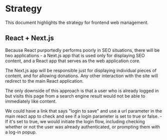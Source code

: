 # Strategy

This document highlights the strategy for frontend web management.

## React + Next.js

Because React purportedly performs poorly in SEO situations, there will be two applications - a Next.js app that is used only for displaying SEO content, and a React app that serves as the web application core.

The Next.js app will be responsible just for displaying individual pieces of content, and for allowing donations. Any other interaction with the site will redirect to the main React application.

The only downside of this approach is that a user who is already logged in but visits this page from a search engine result would not be able to immediately like content.

We could have a link that says "login to save" and use a url parameter in the main react app to check and see if a login parameter is set to true or false. - If it's set to true, we would initiate the login flow, including checking whether or not the user was already authenticated, or prompting them with a log-in popup.
